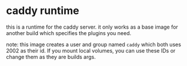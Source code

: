 # caddy runtime

this is a runtime for the caddy server. it only works as a base image for another build which specifies the plugins you need.

note: this image creates a user and group named `caddy` which both uses 2002 as their id. If you mount local volumes, you can use these IDs or change them as they are builds args.
